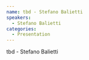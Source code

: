 ```yaml
--- 
name: tbd - Stefano Balietti 
speakers: 
  - Stefano Balietti 
categories:
  - Presentation
---
```


tbd - Stefano Balietti
